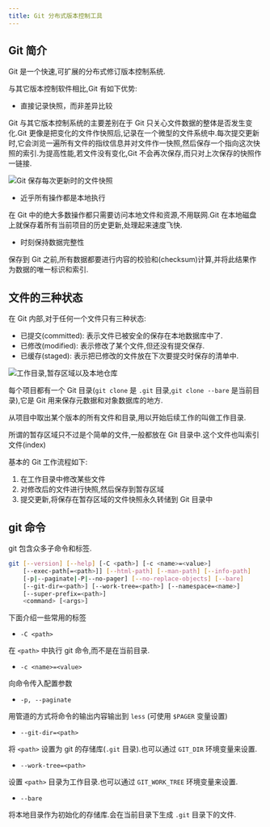 ```yaml
---
title: Git 分布式版本控制工具
---
```


## Git 简介

Git 是一个快速,可扩展的分布式修订版本控制系统.

与其它版本控制软件相比,Git 有如下优势:

- 直接记录快照，而非差异比较

Git 与其它版本控制系统的主要差别在于 Git 只关心文件数据的整体是否发生变化.Git 更像是把变化的文件作快照后,记录在一个微型的文件系统中.每次提交更新时,它会浏览一遍所有文件的指纹信息并对文件作一快照,然后保存一个指向这次快照的索引.为提高性能,若文件没有变化,Git 不会再次保存,而只对上次保存的快照作一链接.

![Git 保存每次更新时的文件快照](https://gitee.com/progit/figures/18333fig0105-tn.png)

- 近乎所有操作都是本地执行

在 Git 中的绝大多数操作都只需要访问本地文件和资源,不用联网.Git 在本地磁盘上就保存着所有当前项目的历史更新,处理起来速度飞快.

- 时刻保持数据完整性

保存到 Git 之前,所有数据都要进行内容的校验和(checksum)计算,并将此结果作为数据的唯一标识和索引.

## 文件的三种状态

在 Git 内部,对于任何一个文件只有三种状态:

- 已提交(committed): 表示文件已被安全的保存在本地数据库中了.
- 已修改(modified): 表示修改了某个文件,但还没有提交保存.
- 已缓存(staged): 表示把已修改的文件放在下次要提交时保存的清单中.

![工作目录,暂存区域以及本地仓库](https://gitee.com/progit/figures/18333fig0106-tn.png)

每个项目都有一个 Git 目录(`git clone` 是 `.git` 目录,`git clone --bare` 是当前目录),它是 Git 用来保存元数据和对象数据库的地方.

从项目中取出某个版本的所有文件和目录,用以开始后续工作的叫做工作目录.

所谓的暂存区域只不过是个简单的文件,一般都放在 Git 目录中.这个文件也叫索引文件(index)

基本的 Git 工作流程如下:

1. 在工作目录中修改某些文件
2. 对修改后的文件进行快照,然后保存到暂存区域
3. 提交更新,将保存在暂存区域的文件快照永久转储到 Git 目录中

## git 命令

git 包含众多子命令和标签.

```bash
git [--version] [--help] [-C <path>] [-c <name>=<value>]
    [--exec-path[=<path>]] [--html-path] [--man-path] [--info-path]
    [-p|--paginate|-P|--no-pager] [--no-replace-objects] [--bare]
    [--git-dir=<path>] [--work-tree=<path>] [--namespace=<name>]
    [--super-prefix=<path>]
    <command> [<args>]
```

下面介绍一些常用的标签

- `-C <path>`

在 `<path>` 中执行 git 命令,而不是在当前目录.

- `-c <name>=<value>`

向命令传入配置参数

- `-p, --paginate`

用管道的方式将命令的输出内容输出到 `less` (可使用 `$PAGER` 变量设置)

- `--git-dir=<path>`

将 `<path>` 设置为 git 的存储库(`.git` 目录).也可以通过 `GIT_DIR` 环境变量来设置.

- `--work-tree=<path>`

设置 `<path>` 目录为工作目录.也可以通过 `GIT_WORK_TREE` 环境变量来设置.

- `--bare`

将本地目录作为初始化的存储库.会在当前目录下生成 `.git` 目录下的文件.
